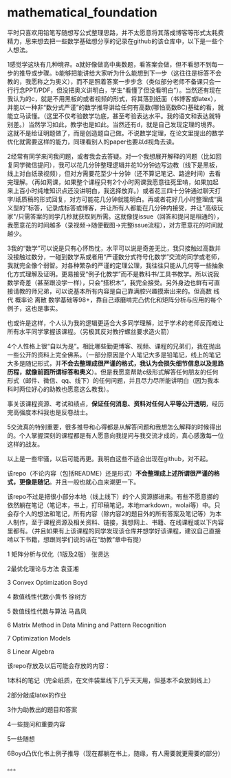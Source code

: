 # mathematical_foundation
平时只喜欢用铅笔写随想写公式整理思路，并不太愿意将其落成博客等形式太耗费精力，思来想去把一些数学基础想分享的记录在github的该仓库中，以下是一些个人想法。

1感觉学这块有几种境界。a就好像做高中奥数题，看答案会做，但不看想不到每一步的推导或步骤。b能够把能讲给大家听为什么能想到下一步（这往往是标答不会教的，我愿称之为奥义），而不是照着答案一步步念（类似部分老师不备课只会一行行念PPT/PDF，但没把奥义讲明白，学生“看懂了但没看明白”）。当然还有现在我认为的c，就是不用黑板的或者视频的形式，将其落到纸面（书博客或latex），并能以一种非“数分式严谨”的数学推导讲给任何有高数(哪怕高数BC)基础的看，就能立马读懂。（这里不仅考验数学功底，甚至考验表达水平。我的语文和表达就特别差。）当然学习如此，教学也是如此。当然还有d，就是自己发现定理的境界。这就不是给证明题做了，而是创造题自己做。不说数学定理，在论文里提出的数学优化就需要这样的能力，同理看别人的paper也要以d视角去读。

2经常有同学来问我问题，或者我会去答疑。对一个我想展开解释的问题（比如回复同学微信提问），我可以花几分钟整理逻辑并花10分钟边写边教（线下是黑板，线上对白纸录视频），但对方需要花至少十分钟（还不算记笔记、路途时间）去看完理解。（再如网课，如果整个课程只有2个小时网课我愿意往死里啃，如果加起来上百小时纯堆知识点还没讲明白，我选择放弃。）或者花三四十分钟通过聊天打字/纸质稿的形式回复，对方可能花几分钟就能明白。再或者花好几小时整理成“奥义型的”标答，记录成标答或博客，并让所有人都能在几分钟内接受，并让"高级玩家"/只需答案的同学几秒就获取到所需。这就像提issue（回答和提问是相通的），我愿意花的时间越多（录视频->随便截图->完整issue流程），对方愿意花的时间就越少。

3我的“数学”可以说是只有心怀热忱，水平可以说是奇差无比，我只接触过高数并没接触过数分，一碰到数学系或者用“严谨数分式符号化数学”交流的同学或老师，我就完全像个弱智。对各种繁杂的严谨的定理公理，我往往只能从几何等一些抽象化方式理解及证明。更易接受“例子化教学”而不是教科书/工具书教学。所以说我数学奇差（甚至跟没学一样），只会“搭积木”，我完全接受。另外身边也鲜有可直接请教的师兄弟，可以说基本所有内容是自己靠满腔兴趣摸索出来的。但高数 线代 概率论 离散 数学基础等98+，靠自己琢磨啃完凸优化和矩阵分析与应用的每个例子，这也是事实。

也或许是这样，个人认为我的逻辑更适合大多同学理解，过于学术的老师反而难让所有水平同学掌握该课程。（另极其反对教拧螺丝要求造火箭）

4个人性格上很“自以为是”。相比哪些勤更博客、视频、课程的兄弟们，我在抛出一些公开的资料上完全佛系。（一部分原因是个人笔记大多是铅笔记，线上的笔记大多是随记形式，并**不会去整理成很严谨的格式，我认为会损失细节信息以及思路历程，就像前面所谓标答和奥义**）。但是我愿意帮助c级形式解答任何朋友的任何形式（邮件、微信、qq、线下）的任何问题，并且尽力尽所能讲明白（因为我本科时两位好心的助教也愿意这么教我）。

事关该课程资源、考试和绩点，**保证任何消息、资料对任何人平等公开透明**，经历完高强度本科我也是反卷战士。

5交流真的特别重要，很多推导和心得都是从解答问题和我想怎么解释的时候得出的。个人掌握深刻的课程都是有人愿意向我提问与我交流才成的，真心感激每一位这样的战友。



以上是一些牢骚，以后可能再更。我明白这些不适合出现在github，对不起。

该repo（不论内容（包括README）还是形式）**不会整理成上述所谓很严谨的格式，更像是随记**。并且一般也就心血来潮更一下。

该repo不过是把很小部分本地（线上线下）的个人资源挪进来。有些不愿意挪的依然躺在笔记（笔记本，书上，打印稿笔记，本地markdown，wolai等）中。只会存个人的想法和笔记，所有内容（除内容2的题目外的所有答案及笔记等）为本人制作，至于课程资源及相关资料、链接，我想网上、书籍、在线课程或以下内容里都有。（并且如果有上该课程的同学发现该仓库并想学好该课程，建议自己直接啃以下书籍，想跟同学们说的话在“助教”章中有提）

1 矩阵分析与优化（1版及2版） 张贤达

2最优化理论与方法 袁亚湘

3 Convex Optimization Boyd

4 数值线性代数小黄书 徐树方

5 数值线性代数与算法 马昌凤

6 Matrix Method in Data Mining and Pattern Recognition

7 Optimization Models

8 Linear Algebra

该repo存放及以后可能会存放的内容：

1本科的笔记（完全纸质，在文件袋里线下几乎天天用，但基本不会放到线上）

2部分敲成latex的作业

3作为助教出的题目和答案

4一些提问和重要内容

5一些随想

6Boyd凸优化书上例子推导（现在都躺在书上，随缘，有人需要就更需要的部分）

。。。

